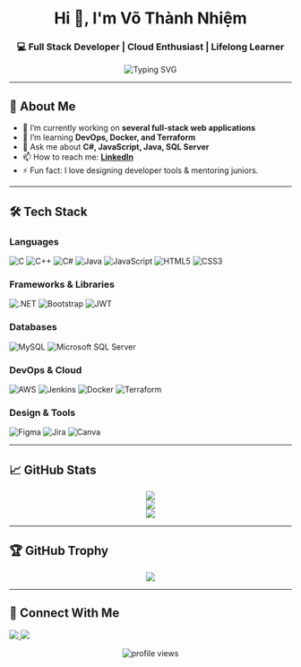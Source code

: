 
<h1 align="center">Hi 👋, I'm Võ Thành Nhiệm</h1>
<h3 align="center">💻 Full Stack Developer | Cloud Enthusiast | Lifelong Learner</h3>

<p align="center">
  <img src="https://readme-typing-svg.demolab.com?font=Fira+Code&duration=3000&pause=1000&color=F75C7E&center=true&vCenter=true&width=500&lines=Welcome+to+my+GitHub!;I+build+efficient+and+scalable+systems.;Explore+my+projects+below!+%F0%9F%92%BB" alt="Typing SVG" />
</p>

---

## 🌟 About Me

- 🔭 I’m currently working on **several full-stack web applications**
- 🌱 I’m learning **DevOps, Docker, and Terraform**
- 💬 Ask me about **C#, JavaScript, Java, SQL Server**
- 📫 How to reach me: **[LinkedIn](https://linkedin.com/in/vothanhnhiem)**
- ⚡ Fun fact: I love designing developer tools & mentoring juniors.

---

## 🛠️ Tech Stack

### Languages
![C](https://img.shields.io/badge/C-00599C?style=flat-square&logo=c)
![C++](https://img.shields.io/badge/C++-00599C?style=flat-square&logo=c%2b%2b)
![C#](https://img.shields.io/badge/CSharp-239120?style=flat-square&logo=c-sharp)
![Java](https://img.shields.io/badge/Java-ED8B00?style=flat-square&logo=java)
![JavaScript](https://img.shields.io/badge/JavaScript-F7DF1E?style=flat-square&logo=javascript)
![HTML5](https://img.shields.io/badge/HTML5-E34F26?style=flat-square&logo=html5)
![CSS3](https://img.shields.io/badge/CSS3-1572B6?style=flat-square&logo=css3)

### Frameworks & Libraries
![.NET](https://img.shields.io/badge/.NET-512BD4?style=flat-square&logo=dotnet)
![Bootstrap](https://img.shields.io/badge/Bootstrap-563D7C?style=flat-square&logo=bootstrap)
![JWT](https://img.shields.io/badge/JWT-black?style=flat-square&logo=JSON%20web%20tokens)

### Databases
![MySQL](https://img.shields.io/badge/MySQL-4479A1?style=flat-square&logo=mysql)
![Microsoft SQL Server](https://img.shields.io/badge/SQL%20Server-CC2927?style=flat-square&logo=microsoft-sql-server)

### DevOps & Cloud
![AWS](https://img.shields.io/badge/AWS-FF9900?style=flat-square&logo=amazon-aws)
![Jenkins](https://img.shields.io/badge/Jenkins-D24939?style=flat-square&logo=jenkins)
![Docker](https://img.shields.io/badge/Docker-2496ED?style=flat-square&logo=docker)
![Terraform](https://img.shields.io/badge/Terraform-7B42BC?style=flat-square&logo=terraform)

### Design & Tools
![Figma](https://img.shields.io/badge/Figma-F24E1E?style=flat-square&logo=figma)
![Jira](https://img.shields.io/badge/Jira-0052CC?style=flat-square&logo=jira)
![Canva](https://img.shields.io/badge/Canva-00C4CC?style=flat-square&logo=canva)

---

## 📈 GitHub Stats

<p align="center">
  <img src="https://github-readme-stats.vercel.app/api?username=Hunter1995VN&show_icons=true&theme=radical" />
  <br/>
  <img src="https://github-readme-stats.vercel.app/api/top-langs/?username=Hunter1995VN&layout=compact&theme=radical" />
  <br/>
  <img src="https://streak-stats.demolab.com?user=Hunter1995VN&theme=radical" />
</p>

---

## 🏆 GitHub Trophy
<p align="center">
  <img src="https://github-profile-trophy.vercel.app/?username=vothanhnhiem&theme=gruvbox&row=1&column=7&margin-w=10" />
</p>

---

## 🔗 Connect With Me
<p>
  <a href="https://linkedin.com/in/vothanhnhiem" target="_blank">
    <img src="https://img.shields.io/badge/LinkedIn-0A66C2?style=flat-square&logo=linkedin&logoColor=white" />
  </a>
  <a href="mailto:youremail@example.com">
    <img src="https://img.shields.io/badge/Email-D14836?style=flat-square&logo=gmail&logoColor=white" />
  </a>
</p>

<p align="center">
  <img src="https://komarev.com/ghpvc/?username=vothanhnhiem&label=Profile+Views&color=blue&style=flat-square" alt="profile views"/>
</p>
